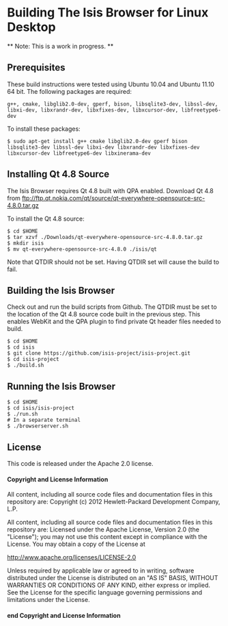 # Building The Isis Browser for Linux Desktop

** Note: This is a work in progress. **

## Prerequisites

These build instructions were tested using Ubuntu 10.04 and Ubuntu 11.10 64 bit. The following packages are required:

    g++, cmake, libglib2.0-dev, gperf, bison, libsqlite3-dev, libssl-dev, libxi-dev, libxrandr-dev, libxfixes-dev, libxcursor-dev, libfreetype6-dev

To install these packages:

    $ sudo apt-get install g++ cmake libglib2.0-dev gperf bison libsqlite3-dev libssl-dev libxi-dev libxrandr-dev libxfixes-dev libxcursor-dev libfreetype6-dev libxinerama-dev

## Installing Qt 4.8 Source

The Isis Browser requires Qt 4.8 built with QPA enabled.  Download Qt 4.8 from ftp://ftp.qt.nokia.com/qt/source/qt-everywhere-opensource-src-4.8.0.tar.gz

To install the Qt 4.8 source:

    $ cd $HOME
    $ tar xzvf ./Downloads/qt-everywhere-opensource-src-4.8.0.tar.gz
    $ mkdir isis
    $ mv qt-everywhere-opensource-src-4.8.0 ./isis/qt

Note that QTDIR should not be set. Having QTDIR set will cause the build to fail.

## Building the Isis Browser

Check out and run the build scripts from Github. The QTDIR must be set to the location of the Qt 4.8 source code built in the previous step. This enables WebKit  and the QPA plugin to find private Qt header files needed to build.

    $ cd $HOME
    $ cd isis
    $ git clone https://github.com/isis-project/isis-project.git
    $ cd isis-project
    $ ./build.sh 

## Running the Isis Browser

    $ cd $HOME
    $ cd isis/isis-project
    $ ./run.sh
    # In a separate terminal
    $ ./browserserver.sh

License
-------
This code is released under the Apache 2.0 license.

#### Copyright and License Information

All content, including all source code files and documentation files in this repository are:
Copyright (c) 2012 Hewlett-Packard Development Company, L.P.

All content, including all source code files and documentation files in this repository are:
Licensed under the Apache License, Version 2.0 (the "License");
you may not use this content except in compliance with the License.
You may obtain a copy of the License at

http://www.apache.org/licenses/LICENSE-2.0

Unless required by applicable law or agreed to in writing, software
distributed under the License is distributed on an "AS IS" BASIS,
WITHOUT WARRANTIES OR CONDITIONS OF ANY KIND, either express or implied.
See the License for the specific language governing permissions and
limitations under the License.

#### end Copyright and License Information
